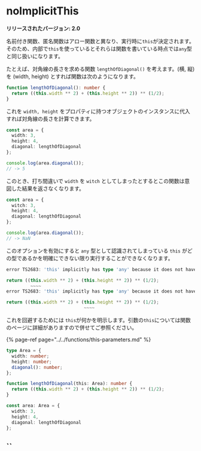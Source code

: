 # noImplicitThis

**リリースされたバージョン: 2.0**

名前付き関数、匿名関数はアロー関数と異なり、実行時に`this`が決定されます。そのため、内部で`this`を使っているとそれらは関数を書いている時点では`any`型と同じ扱いになります。

たとえば、対角線の長さを求める関数 `lengthOfDiagonal()` を考えます。\(横, 縦\)を \(width, height\) とすれば関数は次のようになります。

```typescript
function lengthOfDiagonal(): number {
  return ((this.width ** 2) + (this.height ** 2)) ** (1/2);
}
```

これを `width, height` をプロパティに持つオブジェクトのインスタンスに代入すれば対角線の長さを計算できます。

```typescript
const area = {
  width: 3,
  height: 4,
  diagonal: lengthOfDiagonal
};

console.log(area.diagonal());
// -> 5
```

このとき、打ち間違いで `width` を `witch` としてしまったとするとこの関数は意図した結果を返さなくなります。

```typescript
const area = {
  witch: 3,
  height: 4,
  diagonal: lengthOfDiagonal
};

console.log(area.diagonal());
// -> NaN
```

このオプションを有効にすると `any` 型として認識されてしまっている `this` がどの型であるかを明確にできない限り実行することができなくなります。

```typescript
error TS2683: 'this' implicitly has type 'any' because it does not have a type annotation.

return ((this.width ** 2) + (this.height ** 2)) ** (1/2);
         ~~~~
error TS2683: 'this' implicitly has type 'any' because it does not have a type annotation.

return ((this.width ** 2) + (this.height ** 2)) ** (1/2);
                             ~~~~
```

これを回避するためには `this`が何かを明示します。引数の`this`については関数のページに詳細がありますので併せてご参照ください。

{% page-ref page="../../functions/this-parameters.md" %}

```typescript
type Area = {
  width: number;
  height: number;
  diagonal(): number;
};

function lengthOfDiagonal(this: Area): number {
  return ((this.width ** 2) + (this.height ** 2)) ** (1/2);
}

const area: Area = {
  width: 3,
  height: 4,
  diagonal: lengthOfDiagonal
};
```

## \`\`

